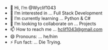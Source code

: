- 👋 Hi, I’m @Wyclif1043
- 👀 I’m interested in ... Full Stack Development
- 🌱 I’m currently learning ... Python & C#
- 💞️ I’m looking to collaborate on ... Projects
- 📫 How to reach me ... hclif1043@gmail.com
- 😄 Pronouns: ... he/him
- ⚡ Fun fact: ... Die Trying.

<!---
Wyclif1043/Wyclif1043 is a ✨ special ✨ repository because its `README.md` (this file) appears on your GitHub profile.
You can click the Preview link to take a look at your changes.
--->
